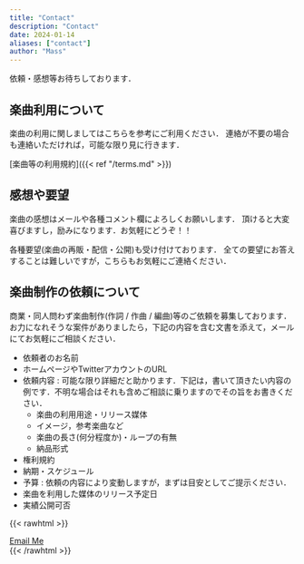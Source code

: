 ```yaml
---
title: "Contact"
description: "Contact"
date: 2024-01-14
aliases: ["contact"]
author: "Mass"
---
```


依頼・感想等お待ちしております．

## 楽曲利用について
楽曲の利用に関しましてはこちらを参考にご利用ください．
連絡が不要の場合も連絡いただければ，可能な限り見に行きます．

[楽曲等の利用規約]({{< ref "/terms.md" >}})

## 感想や要望
楽曲の感想はメールや各種コメント欄によろしくお願いします．
頂けると大変喜びますし，励みになります．お気軽にどうぞ！！

各種要望(楽曲の再販・配信・公開)も受け付けております．
全ての要望にお答えすることは難しいですが，こちらもお気軽にご連絡ください．

## 楽曲制作の依頼について
商業・同人問わず楽曲制作(作詞 / 作曲 / 編曲)等のご依頼を募集しております．
お力になれそうな案件がありましたら，下記の内容を含む文書を添えて，メールにてお気軽にご相談ください．

- 依頼者のお名前
- ホームページやTwitterアカウントのURL
- 依頼内容 : 可能な限り詳細だと助かります．下記は，書いて頂きたい内容の例です．不明な場合はそれも含めご相談に乗りますのでその旨をお書きください．
    - 楽曲の利用用途・リリース媒体
    - イメージ，参考楽曲など
    - 楽曲の長さ(何分程度か)・ループの有無
    - 納品形式
- 権利規約
- 納期・スケジュール
- 予算 : 依頼の内容により変動しますが，まずは目安としてご提示ください．
- 楽曲を利用した媒体のリリース予定日
- 実績公開可否

{{< rawhtml >}}
<div class="container mx-auto text-center p-4">
    <a href="mailto:mass0203ms@gmail.com" class="inline-block bg-slate-500 hover:bg-slate-700 text-white font-bold py-2 px-4 rounded">
        Email Me
    </a>
</div>
{{< /rawhtml >}}

